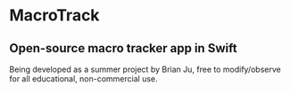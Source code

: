 # MacroTrack

## Open-source macro tracker app in Swift

Being developed as a summer project by Brian Ju, free to modify/observe for all educational, non-commercial use. 
